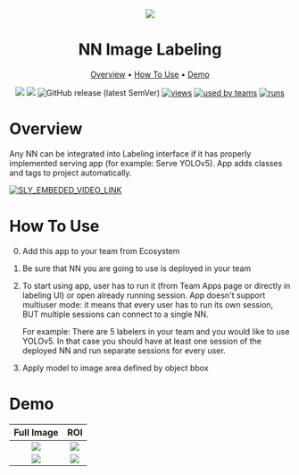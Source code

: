 <div align="center" markdown>
<img src="https://i.imgur.com/AFv8KQa.png"/>

# NN Image Labeling

<p align="center">
  <a href="#Overview">Overview</a> •
  <a href="#How-To-Run">How To Use</a> •
  <a href="#Demo">Demo</a>
</p>


[![](https://img.shields.io/badge/supervisely-ecosystem-brightgreen)](https://ecosystem.supervise.ly/apps/supervisely-ecosystem/nn-image-labeling/annotation-tool)
[![](https://img.shields.io/badge/slack-chat-green.svg?logo=slack)](https://supervise.ly/slack)
![GitHub release (latest SemVer)](https://img.shields.io/github/v/release/supervisely-ecosystem/nn-image-labeling)
[![views](https://app.supervise.ly/public/api/v3/ecosystem.counters?repo=supervisely-ecosystem/nn-image-labeling/annotation-tool&counter=views&label=views)](https://supervise.ly)
[![used by teams](https://app.supervise.ly/public/api/v3/ecosystem.counters?repo=supervisely-ecosystem/nn-image-labeling/annotation-tool&counter=downloads&label=used%20by%20teams)](https://supervise.ly)
[![runs](https://app.supervise.ly/public/api/v3/ecosystem.counters?repo=supervisely-ecosystem/nn-image-labeling/annotation-tool&counter=runs&label=runs&123)](https://supervise.ly)

</div>

# Overview

Any NN can be integrated into Labeling interface if it has properly implemented serving app (for example: Serve YOLOv5). App adds classes and tags to project automatically.

<a data-key="sly-embeded-video-link" href="https://youtu.be/eWAvbmkm6JQ" data-video-code="eWAvbmkm6JQ">
    <img src="https://i.imgur.com/ODlVoBh.png" alt="SLY_EMBEDED_VIDEO_LINK"  style="max-width:100%;">
</a>

# How To Use

0. Add this app to your team from Ecosystem
1. Be sure that NN you are going to use is deployed in your team
2. To start using app, user has to run it (from Team Apps page or directly in labeling UI) or open already running session. App doesn't support multiuser mode: it means that every user has to run its own session, BUT multiple sessions can connect to a single NN. 
   
    For example: There are 5 labelers in your team and you would like to use YOLOv5. In that case you should have at least one session of the deployed NN and run separate sessions for every user.
    
3. Apply model to image area defined by object bbox

# Demo

Full Image  |  ROI
:-------------------------:|:-----------------------------------:
<img src="https://github.com/supervisely-ecosystem/nn-image-labeling/releases/download/v1.0.0/det_full_image-min.gif"/>  |  <img src="https://github.com/supervisely-ecosystem/nn-image-labeling/releases/download/v1.0.0/det_obj_roi-min.gif"/>
<img src="https://github.com/supervisely-ecosystem/nn-image-labeling/releases/download/v1.0.0/seg_full_image-min.gif"/>  |  <img src="https://github.com/supervisely-ecosystem/nn-image-labeling/releases/download/v1.0.0/seg_obj_roi-min.gif"/>







